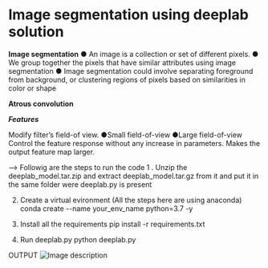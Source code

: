 # Image segmentation using deeplab solution


**Image segmentation**
● An image is a collection or set of different pixels.
● We group together the pixels that have similar attributes using image segmentation
● Image segmentation could involve separating foreground from background, or
clustering regions of pixels based on similarities in color or shape


**Atrous convolution**

***Features***

Modify filter’s field-of view.
  ●Small field-of-view
  ●Large field-of-view 
Control the feature response without any increase in parameters.
Makes the output feature map larger.



--> Followig are the steps to run the code
1 . Unzip the deeplab_model.tar.zip and extract deeplab_model.tar.gz from it and put it in the same folder were deeplab.py is present

2. Create a virtual evironment (All the steps here are using anaconda)
    conda create --name your_env_name python=3.7 -y
    
3. Install all the requirements 
    pip install -r requirements.txt
    
4. Run deeplab.py
    python deeplab.py
    
    
 OUTPUT 
 ![Image description](https://www.google.co.in/url?sa=i&url=https%3A%2F%2Fmc.ai%2Freview-segnet-semantic-segmentation%2F&psig=AOvVaw3WUY0Z_za_9UN91Zf2bV2v&ust=1590587026181000&source=images&cd=vfe&ved=0CAIQjRxqFwoTCJCu55DV0ekCFQAAAAAdAAAAABAD)
 





